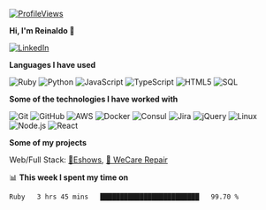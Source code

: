 [![ProfileViews](https://komarev.com/ghpvc/?username=reinaldooli)](https://github.com/reinaldooli)

**Hi, I'm Reinaldo 👑**

[![LinkedIn](https://img.shields.io/badge/-LINKEDIN-0077B5?style=for-the-badge&logo=linkedin&logoColor=white)](https://www.linkedin.com/in/reinaldooli/)

**Languages I have used**

![Ruby](https://img.shields.io/badge/-Ruby-000000?style=flat&logo=Ruby&logoColor=CC342D)
![Python](https://img.shields.io/badge/-Python-000000?style=flat&logo=python)
![JavaScript](https://img.shields.io/badge/-JavaScript-000000?style=flat&logo=javascript)
![TypeScript](https://img.shields.io/badge/-TypeScript-000000?style=flat&logo=typescript&logoColor=007ACC)
![HTML5](https://img.shields.io/badge/-HTML5-000000?style=flat&logo=HTML5)
![SQL](https://img.shields.io/badge/-SQL-000000?style=flat&logo=MySQL)

**Some of the technologies I have worked with**

![Git](https://img.shields.io/badge/-Git-000000?style=flat&logo=git&logoColor=F05032)
![GitHub](https://img.shields.io/badge/-GitHub-000000?style=flat&logo=github)
![AWS](https://img.shields.io/badge/-AWS-000000?style=flat&logo=amazon)
![Docker](https://img.shields.io/badge/-Docker-000000?style=flat&logo=docker)
![Consul](https://img.shields.io/badge/-Consul-000000?style=flat&logo=consul&logoColor=ca2171)
![Jira](https://img.shields.io/badge/-Jira-000000?style=flat&logo=jira-software&logoColor=0052CC)
![jQuery](https://img.shields.io/badge/-jQuery-000000?style=flat&logo=jQuery&logoColor=0769AD)
![Linux](https://img.shields.io/badge/-Linux-000000?style=flat&logo=linux&logoColor=FCC624)
![Node.js](https://img.shields.io/badge/-Node.js-000000?style=flat&logo=node.js&logoColor=339933)
![React](https://img.shields.io/badge/-React-000000?style=flat&logo=React&logoColor=61DAFB)

**Some of my projects**

Web/Full Stack:
[🎸Eshows](https://eshows.com.br), [📱 WeCare Repair](https://suporte.wecare.repair/)

📊 **This week I spent my time on**

<!--START_SECTION:waka-->
```text
Ruby   3 hrs 45 mins   █████████████████████████   99.70 % 
```
<!--END_SECTION:waka-->
